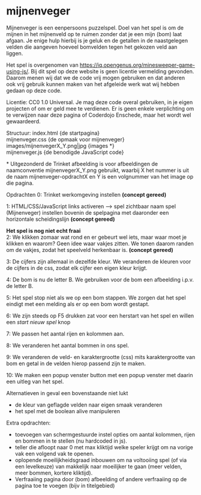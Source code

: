 # mijnenveger

Mijnenveger is een eenpersoons puzzelspel. Doel van het spel is om de mijnen in het mijnenveld op te ruimen zonder dat je een mijn (bom) laat afgaan. Je enige hulp hierbij is je geluk en de getallen in de naastgelegen velden die aangeven hoeveel bomvelden tegen het gekozen veld aan liggen.

Het spel is overgenomen van https://iq.opengenus.org/minesweeper-game-using-js/. Bij dit spel op deze website is geen licentie vermelding gevonden. Daarom menen wij dat we de code vrij mogen gebruiken en dat anderen ook vrij gebruik kunnen maken van het afgeleide werk wat wij hebben gedaan op deze code.

Licentie: CC0 1.0 Universal. Je mag deze code overal gebruiken, in je eigen projecten of om er geld mee te verdienen. Er is geen enkele verplichting om te verwijzen naar deze pagina of Coderdojo Enschede, maar het wordt wel gewaardeerd.

Structuur:
index.html {de startpagina}  
mijnenveger.css {de opmaak voor mijnenveger}  
images/mijnenvegerX_Y.png|jpg {images *}  
mijnenveger.js {de benodigde JavaScript code}  

\* Uitgezonderd de Trinket afbeelding is voor afbeeldingen de naamconventie mijnenvegerX_Y.png gebruikt, waarbij X het nummer is uit de naam mijnenveger-opdrachtX en Y is een volgnummer van het image op die pagina.

Opdrachten
0: Trinket werkomgeving instellen **(concept gereed)**

1: HTML/CSS/JavaScript links activeren --> spel zichtbaar
naam spel (Mijnenveger) instellen bovenin de spelpagina met daaronder een horizontale scheidingslijn **(concept gereed)**

**Het spel is nog niet echt fraai**  
2: We klikken zomaar wat rond en er gebeurt wel iets, maar waar moet je klikken en waarom? Geen idee waar vakjes zitten. We tonen daarom randen om de vakjes, zodat het speelveld herkenbaar is. **(concept gereed)**


3: De cijfers zijn allemaal in dezelfde kleur. We veranderen de kleuren voor de cijfers in de css, zodat elk cijfer een eigen kleur krijgt.

4: De bom is nu de letter B. We gebruiken voor de bom een afbeelding i.p.v. de letter B.

5: Het spel stop niet als we op een bom stappen. We zorgen dat het spel eindigt met een melding als er op een bom wordt gestapt.

6: We zijn steeds op F5 drukken zat voor een herstart van het spel en willen een *start nieuw spel* knop

7: We passen het aantal rijen en kolommen aan.

8: We veranderen het aantal bommen in ons spel.

9: We veranderen de veld- en karaktergrootte (css) mits karaktergrootte van bom en getal in de velden hierop passend zijn te maken.

10: We maken een popup venster button met een popup venster met daarin een uitleg van het spel.

Alternatieven in geval een bovenstaande niet lukt
-   de kleur van geflagde velden naar eigen smaak veranderen
-   het spel met de boolean alive manipuleren

Extra opdrachten:  
- 	toevoegen van schermgestuurde instel opties om aantal kolommen, rijen en bommen in te stellen (nu hardcoded in js).
-   teller die afloopt naar 0 met max kliktijd welke speler krijgt om na vorige vak een volgend vak te openen.  
-   oplopende moeilijkheidsgraad inbouwen om na voltooiing spel (of via een levelkeuze) van makkelijk naar moeilijker te gaan (meer velden, meer bommen, kortere kliktijd).  
-   Verfraaiing pagina door (bom) afbeelding of andere verfraaiing op de pagina toe te voegen (bijv in titelgebied)  

